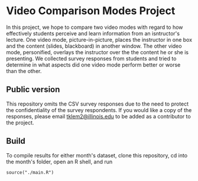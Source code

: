 # Video Comparison Modes Project
In this project, we hope to compare two video modes with regard to how effectively students perceive and learn information from an isntructor's lecture. One video mode, picture-in-picture, places the instructor in one box and the content (slides, blackboard) in another window. The other video mode, personified, overlays the instructor over the the content he or she is presenting. We collected survey responses from students and tried to determine in what aspects did one video mode perform better or worse than the other.

## Public version
This repository omits the CSV survey responses due to the need to protect the confidentiality of the survey respondents. If you would like a copy of the responses, please email [tklem2@illinois.edu](mailto:tklem2@illinois.edu) to be added as a contributor to the project.

## Build
To compile results for either month's dataset, clone this repository, cd into the month's folder, open an R shell, and run

```
source("./main.R")
```